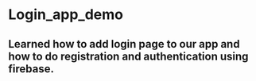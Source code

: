 # Login_app_demo
## Learned how to add login page to our app and how to do registration and authentication using firebase.
